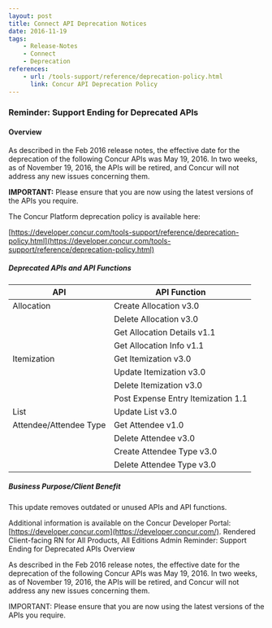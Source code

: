 ```yaml
---
layout: post
title: Connect API Deprecation Notices
date: 2016-11-19
tags:
    - Release-Notes
    - Connect
    - Deprecation
references:
    - url: /tools-support/reference/deprecation-policy.html
      link: Concur API Deprecation Policy
---
```


### Reminder: Support Ending for Deprecated APIs

#### Overview

As described in the Feb 2016 release notes, the effective date for the deprecation of the following Concur APIs was May 19, 2016. In two weeks, as of November 19, 2016, the APIs will be retired, and Concur will not address any new issues concerning them.

**IMPORTANT:** Please ensure that you are now using the latest versions of the APIs you require.

The Concur Platform deprecation policy is available here:

[https://developer.concur.com/tools-support/reference/deprecation-policy.html](https://developer.concur.com/tools-support/reference/deprecation-policy.html)

##### Deprecated APIs and API Functions

| API | API Function |
| --- | --- |
| Allocation | Create Allocation v3.0 |
|   | Delete Allocation v3.0 |
|   | Get Allocation Details v1.1 |
|   | Get Allocation Info v1.1 |
| Itemization | Get Itemization v3.0 |
|   | Update Itemization v3.0 |
|   | Delete Itemization v3.0 |
|   | Post Expense Entry Itemization 1.1 |
| List | Update List v3.0 |
| Attendee/Attendee Type | Get Attendee  v1.0 |
|   | Delete Attendee v3.0 |
|   | Create Attendee Type v3.0 |
|   | Delete Attendee Type v3.0 |

##### Business Purpose/Client Benefit

This update removes outdated or unused APIs and API functions.

Additional information is available on the Concur Developer Portal: [https://developer.concur.com](https://developer.concur.com/).
Rendered
Client-facing RN for All Products, All Editions
Admin
Reminder: Support Ending for Deprecated APIs
Overview

As described in the Feb 2016 release notes, the effective date for the deprecation of the following Concur APIs was May 19, 2016. In two weeks, as of November 19, 2016, the APIs will be retired, and Concur will not address any new issues concerning them.

IMPORTANT: Please ensure that you are now using the latest versions of the APIs you require.
